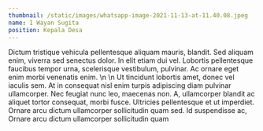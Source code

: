 ```yaml
---
thumbnail: /static/images/whatsapp-image-2021-11-13-at-11.40.08.jpeg
name: I Wayan Sugita
position: Kepala Desa
---
```

Dictum tristique vehicula pellentesque aliquam mauris, blandit. Sed aliquam enim, viverra sed senectus dolor. In elit etiam dui vel. Lobortis pellentesque faucibus tempor urna, scelerisque vestibulum, pulvinar. Ac ornare eget enim morbi venenatis enim. \n \n Ut tincidunt lobortis amet, donec vel iaculis sem. At in consequat nisl enim turpis adipiscing diam pulvinar ullamcorper. Nec feugiat nunc leo, maecenas non. A, ullamcorper blandit ac aliquet tortor consequat, morbi fusce. Ultricies pellentesque et ut imperdiet. Ornare arcu dictum ullamcorper sollicitudin quam sed. Id suspendisse ac, Ornare arcu dictum ullamcorper sollicitudin quam